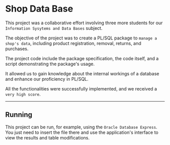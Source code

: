 # Shop Data Base

This project was a collaborative effort involving three more students for our ```Information Sysytems and Data Bases``` subject.

The objective of the project was to create a PL/SQL package to ```manage a shop's data```, including product registration, removal, returns, and purchases.

The project code include the package specification, the code itself, and a script demonstrating the package's usage.

It allowed us to gain knowledge about the internal workings of a database and enhance our proficiency in PL/SQL.

All the functionalities were successfully implemented, and we received a ```very high score```.

---
## Running

This project can be run, for example, using the ```Oracle Database Express```. You just need to insert the file there and use the application's interface to view the results and table modifications.
